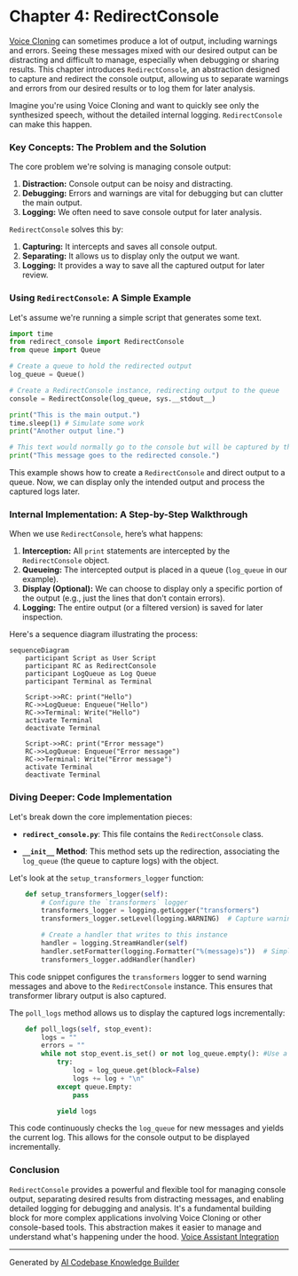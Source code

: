 # Chapter 4: RedirectConsole

[Voice Cloning](02_voice_cloning.md) can sometimes produce a lot of output, including warnings and errors. Seeing these messages mixed with our desired output can be distracting and difficult to manage, especially when debugging or sharing results. This chapter introduces `RedirectConsole`, an abstraction designed to capture and redirect the console output, allowing us to separate warnings and errors from our desired results or to log them for later analysis.

Imagine you're using Voice Cloning and want to quickly see only the synthesized speech, without the detailed internal logging. `RedirectConsole` can make this happen.

### Key Concepts: The Problem and the Solution

The core problem we're solving is managing console output:

1.  **Distraction:**  Console output can be noisy and distracting.
2.  **Debugging:** Errors and warnings are vital for debugging but can clutter the main output.
3.  **Logging:** We often need to save console output for later analysis.

`RedirectConsole` solves this by:

1.  **Capturing:**  It intercepts and saves all console output.
2.  **Separating:** It allows us to display only the output we want.
3.  **Logging:** It provides a way to save all the captured output for later review.

### Using `RedirectConsole`: A Simple Example

Let's assume we're running a simple script that generates some text.

```python
import time
from redirect_console import RedirectConsole
from queue import Queue

# Create a queue to hold the redirected output
log_queue = Queue()

# Create a RedirectConsole instance, redirecting output to the queue
console = RedirectConsole(log_queue, sys.__stdout__)

print("This is the main output.")
time.sleep(1) # Simulate some work
print("Another output line.")

# This text would normally go to the console but will be captured by the RedirectConsole
print("This message goes to the redirected console.")
```

This example shows how to create a `RedirectConsole` and direct output to a queue. Now, we can display only the intended output and process the captured logs later.

### Internal Implementation: A Step-by-Step Walkthrough

When we use `RedirectConsole`, here’s what happens:

1.  **Interception:**  All `print` statements are intercepted by the `RedirectConsole` object.
2.  **Queueing:**  The intercepted output is placed in a queue (`log_queue` in our example).
3.  **Display (Optional):**  We can choose to display only a specific portion of the output (e.g., just the lines that don't contain errors).
4.  **Logging:** The entire output (or a filtered version) is saved for later inspection.

Here's a sequence diagram illustrating the process:

```mermaid
sequenceDiagram
    participant Script as User Script
    participant RC as RedirectConsole
    participant LogQueue as Log Queue
    participant Terminal as Terminal

    Script->>RC: print("Hello")
    RC->>LogQueue: Enqueue("Hello")
    RC->>Terminal: Write("Hello")
    activate Terminal
    deactivate Terminal

    Script->>RC: print("Error message")
    RC->>LogQueue: Enqueue("Error message")
    RC->>Terminal: Write("Error message")
    activate Terminal
    deactivate Terminal
```

### Diving Deeper: Code Implementation

Let's break down the core implementation pieces:

*   **`redirect_console.py`**: This file contains the `RedirectConsole` class.

*   **`__init__` Method**:  This method sets up the redirection, associating the `log_queue` (the queue to capture logs) with the object.

Let's look at the `setup_transformers_logger` function:

```python
    def setup_transformers_logger(self):
        # Configure the `transformers` logger
        transformers_logger = logging.getLogger("transformers")
        transformers_logger.setLevel(logging.WARNING)  # Capture warnings and above

        # Create a handler that writes to this instance
        handler = logging.StreamHandler(self)
        handler.setFormatter(logging.Formatter("%(message)s"))  # Simplified format
        transformers_logger.addHandler(handler)
```

This code snippet configures the `transformers` logger to send warning messages and above to the `RedirectConsole` instance. This ensures that transformer library output is also captured.

The `poll_logs` method allows us to display the captured logs incrementally:

```python
    def poll_logs(self, stop_event):
        logs = ""
        errors = ""
        while not stop_event.is_set() or not log_queue.empty(): #Use a stop event and queue check
            try:
                log = log_queue.get(block=False)
                logs += log + "\n"
            except queue.Empty:
                pass

            yield logs

```

This code continuously checks the `log_queue` for new messages and yields the current log.  This allows for the console output to be displayed incrementally.

### Conclusion

`RedirectConsole` provides a powerful and flexible tool for managing console output, separating desired results from distracting messages, and enabling detailed logging for debugging and analysis.  It's a fundamental building block for more complex applications involving Voice Cloning or other console-based tools. This abstraction makes it easier to manage and understand what's happening under the hood.
[Voice Assistant Integration](05_voice_assistant_integration.md)


---

Generated by [AI Codebase Knowledge Builder](https://github.com/The-Pocket/Tutorial-Codebase-Knowledge)